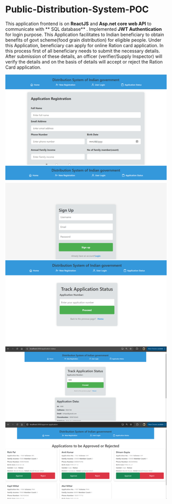 # Public-Distribution-System-POC
This application frontend is on **ReactJS** and **Asp.net core web API** to communicate with ** SQL database** . Implemented **JWT Authentication** for login purpose.
This Application facilitates to Indian beneficiary to obtain benefits of govt scheme(food grain distribution) for eligible people.
Under this Application, beneficiary can apply for online Ration card application. In this process first of all beneficiary needs to submit the necessary details. After submission of these details, an officer (verifier/Supply Inspector) will verify the details and on the basis of details will accept or reject the Ration Card application.


![image](https://github.com/prashantgupta8feb/Public-Distribution-Syatem-POC/blob/Develop/Images/RCMS1.png?raw=true)
![image](https://github.com/prashantgupta8feb/Public-Distribution-Syatem-POC/blob/Develop/Images/RCMS2.png?raw=true)
![image](https://github.com/prashantgupta8feb/Public-Distribution-Syatem-POC/blob/Develop/Images/RCMS3.png?raw=true)
![image](https://github.com/prashantgupta8feb/Public-Distribution-Syatem-POC/blob/Develop/Images/application-status.png?raw=true)
![image](https://github.com/prashantgupta8feb/Public-Distribution-Syatem-POC/blob/Develop/Images/approve-application.png?raw=true)

